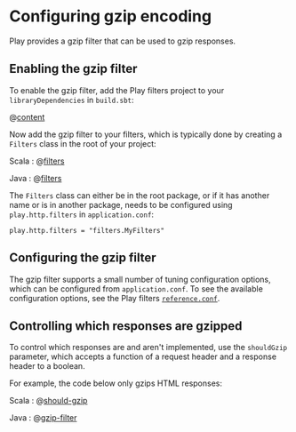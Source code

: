 <!--- Copyright (C) 2009-2017 Lightbend Inc. <https://www.lightbend.com> -->
# Configuring gzip encoding

Play provides a gzip filter that can be used to gzip responses.

## Enabling the gzip filter

To enable the gzip filter, add the Play filters project to your `libraryDependencies` in `build.sbt`:

@[content](code/filters.sbt)

Now add the gzip filter to your filters, which is typically done by creating a `Filters` class in the root of your project:

Scala
: @[filters](code/GzipEncoding.scala)

Java
: @[filters](code/detailedtopics/configuration/gzipencoding/Filters.java)

The `Filters` class can either be in the root package, or if it has another name or is in another package, needs to be configured using `play.http.filters` in `application.conf`:

```
play.http.filters = "filters.MyFilters"
```

## Configuring the gzip filter

The gzip filter supports a small number of tuning configuration options, which can be configured from `application.conf`.  To see the available configuration options, see the Play filters [`reference.conf`](resources/confs/filters-helpers/reference.conf).

## Controlling which responses are gzipped

To control which responses are and aren't implemented, use the `shouldGzip` parameter, which accepts a function of a request header and a response header to a boolean.

For example, the code below only gzips HTML responses:

Scala
: @[should-gzip](code/GzipEncoding.scala)

Java
: @[gzip-filter](code/detailedtopics/configuration/gzipencoding/CustomFilters.java)
